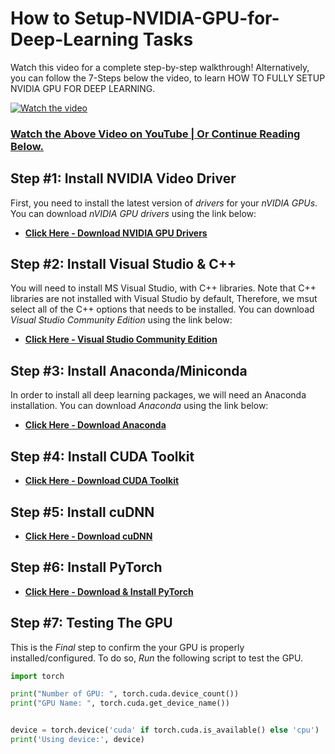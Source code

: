 # How to Setup-NVIDIA-GPU-for-Deep-Learning Tasks

Watch this video for a complete step-by-step walkthrough! Alternatively, you can follow the 7-Steps below the video, to learn HOW TO FULLY SETUP NVIDIA GPU FOR DEEP LEARNING.

[![Watch the video](https://img.youtube.com/vi/zhoA3k6II5I/maxresdefault.jpg)](https://youtu.be/zhoA3k6II5I)
### [Watch the Above Video on YouTube | Or Continue Reading Below.](https://youtu.be/zhoA3k6II5I)

## Step #1: Install NVIDIA Video Driver

First, you need to install the latest version of *drivers* for your *nVIDIA GPUs*. 
You can download *nVIDIA GPU drivers* using the link below: 
 - **[Click Here - Download NVIDIA GPU Drivers](https://www.nvidia.com/Download/index.aspx)**

## Step #2: Install Visual Studio & C++

You will need to install MS Visual Studio, with C++ libraries. 
Note that C++ libraries are not installed with Visual Studio by default, Therefore, we msut select all of the C++ options that needs to be installed.
You can download *Visual Studio Community Edition* using the link below: 
 - **[Click Here - Visual Studio Community Edition](https://visualstudio.microsoft.com/vs/community/)**

## Step #3: Install Anaconda/Miniconda

In order to install all deep learning packages, we will need an Anaconda installation. 
You can download *Anaconda* using the link below: 
 - **[Click Here - Download Anaconda](https://www.anaconda.com/download/success)**

## Step #4: Install CUDA Toolkit

 - **[Click Here - Download CUDA Toolkit](https://developer.nvidia.com/cuda-toolkit-archive)**

## Step #5: Install cuDNN

 - **[Click Here - Download cuDNN](https://developer.nvidia.com/rdp/cudnn-archive)**


## Step #6: Install PyTorch 

 - **[Click Here - Download & Install PyTorch](https://pytorch.org/get-started/locally/)**




## Step #7: Testing The GPU
This is the *Final* step to confirm the your GPU is properly installed/configured. To do so, *Run* the following script to test the GPU.

```python
import torch

print("Number of GPU: ", torch.cuda.device_count())
print("GPU Name: ", torch.cuda.get_device_name())


device = torch.device('cuda' if torch.cuda.is_available() else 'cpu')
print('Using device:', device)
```
